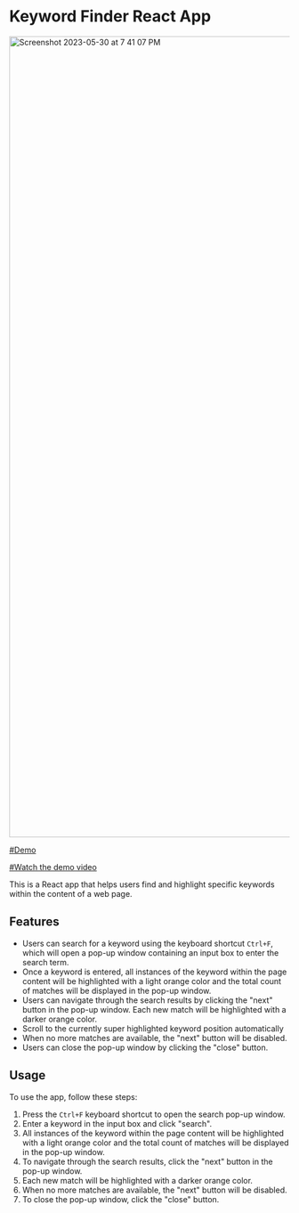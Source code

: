 # Keyword Finder React App

<img width="1439" alt="Screenshot 2023-05-30 at 7 41 07 PM" src="https://github.com/thafsi-pv/Keyword-finder/assets/22377348/35b29322-2801-4d8c-b667-0c3d94ac83cf">


[#Demo](https://keyword-finder-taupe.vercel.app)

[#Watch the demo video](https://github.com/thafsi-pv/Keyword-finder/assets/22377348/b71dcf87-e085-4b59-ae67-f6bc9e8a63b5)


This is a React app that helps users find and highlight specific keywords within the content of a web page. 

## Features

- Users can search for a keyword using the keyboard shortcut `Ctrl+F`, which will open a pop-up window containing an input box to enter the search term.
- Once a keyword is entered, all instances of the keyword within the page content will be highlighted with a light orange color and the total count of matches will be displayed in the pop-up window.
- Users can navigate through the search results by clicking the "next" button in the pop-up window. Each new match will be highlighted with a darker orange color.
- Scroll to the currently super highlighted keyword position automatically
- When no more matches are available, the "next" button will be disabled. 
- Users can close the pop-up window by clicking the "close" button.

## Usage

To use the app, follow these steps:

1. Press the `Ctrl+F` keyboard shortcut to open the search pop-up window.
2. Enter a keyword in the input box and click "search".
3. All instances of the keyword within the page content will be highlighted with a light orange color and the total count of matches will be displayed in the pop-up window.
4. To navigate through the search results, click the "next" button in the pop-up window.
5. Each new match will be highlighted with a darker orange color.
6. When no more matches are available, the "next" button will be disabled.
7. To close the pop-up window, click the "close" button.

